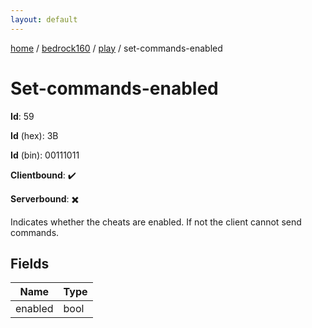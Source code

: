 ```yaml
---
layout: default
---
```


[home](/)  /  [bedrock160](/protocol/bedrock160)  /  [play](/protocol/bedrock160/play)  /  set-commands-enabled

# Set-commands-enabled

**Id**: 59

**Id** (hex): 3B

**Id** (bin): 00111011

**Clientbound**: ✔️

**Serverbound**: ✖️

Indicates whether the cheats are enabled. If not the client cannot send commands.

## Fields

Name | Type
---|---
enabled | bool

